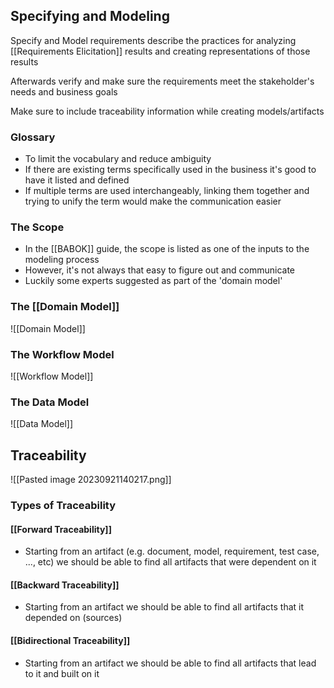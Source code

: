 ## Specifying and Modeling
Specify and Model requirements describe the practices for analyzing [[Requirements Elicitation]] results and creating representations of those results

Afterwards verify and make sure the requirements meet the stakeholder's needs and business goals

Make sure to include traceability information while creating models/artifacts

### Glossary
- To limit the vocabulary and reduce ambiguity
- If there are existing terms specifically used in the business it's good to have it listed and defined
- If multiple terms are used interchangeably, linking them together and trying to unify the term would make the communication easier
### The Scope
- In the [[BABOK]] guide, the scope is listed as one of the inputs to the modeling process
- However, it's not always that easy to figure out and communicate
- Luckily some experts suggested as part of the 'domain model'
### The [[Domain Model]]
![[Domain Model]]
### The Workflow Model
![[Workflow Model]]
### The Data Model
![[Data Model]]
## Traceability
![[Pasted image 20230921140217.png]]
### Types of Traceability
#### [[Forward Traceability]]
- Starting from an artifact (e.g. document, model, requirement, test case, ..., etc) we should be able to find all artifacts that were dependent on it
#### [[Backward Traceability]]
- Starting from an artifact we should be able to find all artifacts that it depended on (sources)
#### [[Bidirectional Traceability]]
- Starting from an artifact we should be able to find all artifacts that lead to it and built on it

